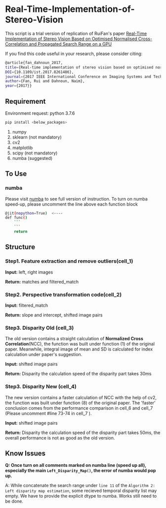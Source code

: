 # Real-Time-Implementation-of-Stereo-Vision
This script is a trial version of replication of RuiFan's paper [Real-Time Implementation of Stereo Vision Based on Optimised Normalised Cross-Correlation and Propagated Search Range on a GPU](https://ieeexplore.ieee.org/document/8261486)

If you find this code useful in your research, please consider citing:
```sh
@article{fan_dahnoun_2017,
title={Real-time implementation of stereo vision based on optimised normalised cross-correlation and propagated search range on a GPU}, 
DOI={10.1109/ist.2017.8261486}, 
journal={2017 IEEE International Conference on Imaging Systems and Techniques (IST)}, 
author={Fan, Rui and Dahnoun, Naim},
year={2017}}
```
## Requirement
Environment request: python 3.7.6
```sh
pip install <below_packages>
```
1. numpy
2. sklearn (not mandatory)
3. cv2
4. matplotlib
5. scipy (not mandatory)
6. numba (suggested)

## To Use
### numba
Please visit [numba](https://github.com/numba/numba) to see full version of instruction.
To turn on numba speed-up, please uncomment the line above each function block
```sh
@jit(nopython=True)  <----
def func()
    ```
    ```
    return
```

## Structure
### Step1. Feature extraction and remove outliers(cell_1)

**Input:** left, right images

**Return:** matches and filtered_match

### Step2. Perspective transformation code(cell_2)

**Input:**  filtered_match

**Return:** slope and intercept, shifted image pairs

### Step3. Disparity Old (cell_3)
The old version contains a straight calculation of **Normalized Cross Correlation**(NCC), the function was built under function (1) of the original paper. Meanwhile, integral image of mean and SD is calculated for index calculation under paper's suggestion.

**Input:**  shifted image pairs

**Return:** Disparity
the calculation speed of the disparity part takes 30ms

### Step3. Disparity New (cell_4)

The new version contains a faster calculation of NCC with the help of cv2, the function was built under function (8) of the original paper. The 'faster' conclusion comes from the performance comparison in cell_6 and cell_7 (Please uncomment #line 73-74 in cell_7 ).

**Input:**  shifted image pairs

**Return:** Disparity
the calculation speed of the disparity part takes 50ms, the overall performance is not as good as the old version.

## Know Issues
**Q: Once turn on all comments marked on numba line (speed up all), especially the main `Left_Disparity_Map()`, the error of numba would pop up.**

A: While concatenate the search range under `line 11` of the `Algorithm 2: Left disparity map estimation`, some recieved temporal disparity list may empty. We have to provide the explicit dtype to numba. Works still need to be done.
